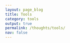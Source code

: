 ```yaml
---
layout: page_blog
title: Tools
category: tools
output: true
permalink: /thoughts/tools/
nav: false
---
```

